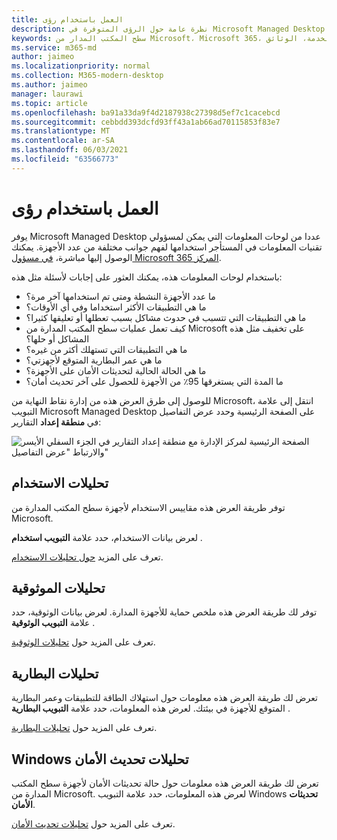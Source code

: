 ```yaml
---
title: العمل باستخدام رؤى
description: نظرة عامة حول الرؤى المتوفرة في Microsoft Managed Desktop
keywords: سطح المكتب المدار من Microsoft، Microsoft 365، الخدمة، الوثائق
ms.service: m365-md
author: jaimeo
ms.localizationpriority: normal
ms.collection: M365-modern-desktop
ms.author: jaimeo
manager: laurawi
ms.topic: article
ms.openlocfilehash: ba91a33da9f4d2187938c27398d5ef7c1cacebcd
ms.sourcegitcommit: cebbdd393dcfd93ff43a1ab66ad70115853f83e7
ms.translationtype: MT
ms.contentlocale: ar-SA
ms.lasthandoff: 06/03/2021
ms.locfileid: "63566773"
---
```

# <a name="work-with-insights"></a>العمل باستخدام رؤى

يوفر Microsoft Managed Desktop عددا من لوحات المعلومات التي يمكن لمسؤولي تقنيات المعلومات في المستأجر استخدامها لفهم جوانب مختلفة من عدد الأجهزة. يمكنك الوصول إليها مباشرة، [في مسؤول Microsoft 365 المركز](https://admin.microsoft.com/adminportal/home?previewoff=false#/microsoftmanageddesktop).

باستخدام لوحات المعلومات هذه، يمكنك العثور على إجابات لأسئلة مثل هذه:

- ما عدد الأجهزة النشطة ومتى تم استخدامها آخر مرة؟
- ما هي التطبيقات الأكثر استخداما وفي أي الأوقات؟
- ما هي التطبيقات التي تتسبب في حدوث مشاكل بسبب تعطلها أو تعليقها كثيرا؟
- كيف تعمل عمليات سطح المكتب المدارة من Microsoft على تخفيف مثل هذه المشاكل أو حلها؟
- ما هي التطبيقات التي تستهلك أكثر من غيره؟
- ما هي عمر البطارية المتوقع لأجهزتي؟
- ما هي الحالة الحالية لتحديثات الأمان على الأجهزة؟
- ما المدة التي يستغرقها 95٪ من الأجهزة للحصول على آخر تحديث أمان؟


للوصول إلى طرق العرض هذه من [](https://endpoint.microsoft.com/)إدارة نقاط النهاية من Microsoft، انتقل إلى علامة التبويب Microsoft Managed Desktop على الصفحة الرئيسية وحدد عرض التفاصيل في **منطقة إعداد** التقارير:


![الصفحة الرئيسية لمركز الإدارة مع منطقة إعداد التقارير في الجزء السفلي الأيسر والارتباط "عرض التفاصيل"](../../media/insights-main.png)


## <a name="usage-insights"></a>تحليلات الاستخدام
توفر طريقة العرض هذه مقاييس الاستخدام لأجهزة سطح المكتب المدارة من Microsoft. 

لعرض بيانات الاستخدام، حدد علامة **التبويب استخدام** .

تعرف على المزيد [حول تحليلات الاستخدام](usage-insights.md).

## <a name="reliability-insights"></a>تحليلات الموثوقية
توفر لك طريقة العرض هذه ملخص حماية للأجهزة المدارة. لعرض بيانات الوثوقية، حدد علامة **التبويب الوثوقية** .

تعرف على المزيد حول [تحليلات الوثوقية](reliability-insights.md).

## <a name="battery-insights"></a>تحليلات البطارية
تعرض لك طريقة العرض هذه معلومات حول استهلاك الطاقة للتطبيقات وعمر البطارية المتوقع للأجهزة في بيئتك. لعرض هذه المعلومات، حدد علامة **التبويب البطارية** .

تعرف على المزيد حول [تحليلات البطارية](battery-insights.md).

## <a name="windows-security-update-insights"></a>Windows تحليلات تحديث الأمان
تعرض لك طريقة العرض هذه معلومات حول حالة تحديثات الأمان لأجهزة سطح المكتب المدارة من Microsoft. لعرض هذه المعلومات، حدد علامة التبويب Windows **تحديثات الأمان**.

تعرف على المزيد حول [تحليلات تحديث الأمان](security-update-insights.md).
